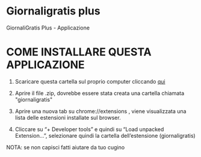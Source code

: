# Giornaligratis plus

GiornaliGratis Plus - Applicazione


# COME INSTALLARE QUESTA APPLICAZIONE

1. Scaricare questa cartella sul proprio computer cliccando [qui](https://github.com/lorenzosinisi/giornaligratisplus/archive/master.zip)

2. Aprire il file .zip, dovrebbe essere stata creata una cartella chiamata "giornaligratis"

3. Aprire una nuova tab su chrome://extensions , viene visualizzata una lista delle estensioni installate sul browser.

2. Cliccare su “+ Developer tools” e quindi su “Load unpacked Extension…”, selezionare quindi la cartella dell’estensione (giornaligratis)



NOTA: se non capisci fatti aiutare da tuo cugino 
